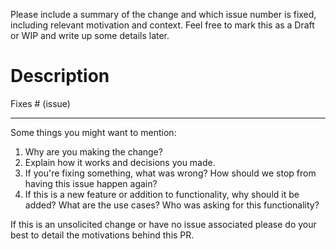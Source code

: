 
Please include a summary of the change and which issue number is fixed, including relevant motivation and context. Feel free to mark this as a Draft or WIP and write up some details later.

# Description

Fixes # (issue)

---

Some things you might want to mention:

1. Why are you making the change?
2. Explain how it works and decisions you made.
3. If you're fixing something, what was wrong? How should we stop from having this issue happen again?
4. If this is a new feature or addition to functionality, why should it be added? What are the use cases? Who was asking for this functionality?

If this is an unsolicited change or have no issue associated please do your best to detail the motivations behind this PR.
